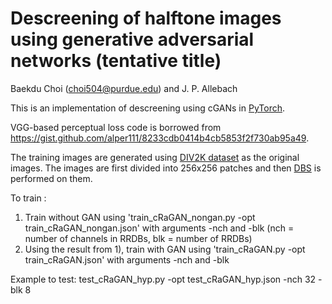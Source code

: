 # Descreening of halftone images using generative adversarial networks (tentative title)

Baekdu Choi (choi504@purdue.edu) and J. P. Allebach

This is an implementation of descreening using cGANs in [PyTorch](https://pytorch.org/). 

VGG-based perceptual loss code is borrowed from https://gist.github.com/alper111/8233cdb0414b4cb5853f2f730ab95a49.

The training images are generated using [DIV2K dataset](https://data.vision.ee.ethz.ch/cvl/DIV2K/) as the original images. The images are first divided into 256x256 patches and then [DBS](https://ieeexplore.ieee.org/document/877215) is performed on them.

To train :

1) Train without GAN using 'train_cRaGAN_nongan.py -opt train_cRaGAN_nongan.json' with arguments -nch and -blk (nch = number of channels in RRDBs, blk = number of RRDBs)
2) Using the result from 1), train with GAN using 'train_cRaGAN.py -opt train_cRaGAN.json' with arguments -nch and -blk

Example to test:
test_cRaGAN_hyp.py -opt test_cRaGAN_hyp.json -nch 32 -blk 8
